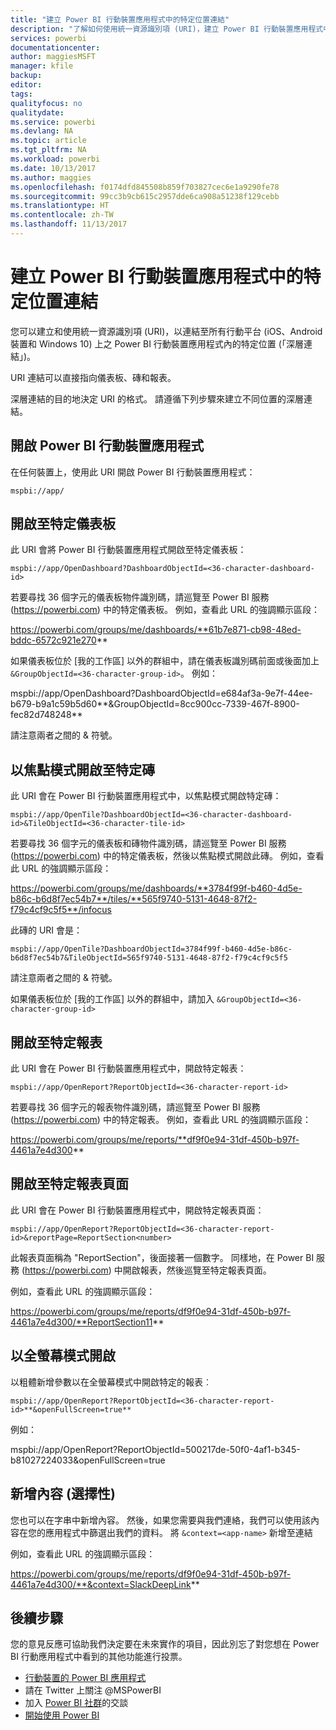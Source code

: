 ```yaml
---
title: "建立 Power BI 行動裝置應用程式中的特定位置連結"
description: "了解如何使用統一資源識別項 (URI)，建立 Power BI 行動裝置應用程式中特定儀表板、磚或報表的深層連結。"
services: powerbi
documentationcenter: 
author: maggiesMSFT
manager: kfile
backup: 
editor: 
tags: 
qualityfocus: no
qualitydate: 
ms.service: powerbi
ms.devlang: NA
ms.topic: article
ms.tgt_pltfrm: NA
ms.workload: powerbi
ms.date: 10/13/2017
ms.author: maggies
ms.openlocfilehash: f0174dfd845508b859f703827cec6e1a9290fe78
ms.sourcegitcommit: 99cc3b9cb615c2957dde6ca908a51238f129cebb
ms.translationtype: HT
ms.contentlocale: zh-TW
ms.lasthandoff: 11/13/2017
---
```

# <a name="create-a-link-to-a-specific-location-in-the-power-bi-mobile-apps"></a>建立 Power BI 行動裝置應用程式中的特定位置連結
您可以建立和使用統一資源識別項 (URI)，以連結至所有行動平台 (iOS、Android 裝置和 Windows 10) 上之 Power BI 行動裝置應用程式內的特定位置 (「深層連結」)。

URI 連結可以直接指向儀表板、磚和報表。

深層連結的目的地決定 URI 的格式。 請遵循下列步驟來建立不同位置的深層連結。 

## <a name="open-the-power-bi-mobile-app"></a>開啟 Power BI 行動裝置應用程式
在任何裝置上，使用此 URI 開啟 Power BI 行動裝置應用程式：

    mspbi://app/


## <a name="open-to-a-specific-dashboard"></a>開啟至特定儀表板
此 URI 會將 Power BI 行動裝置應用程式開啟至特定儀表板：

    mspbi://app/OpenDashboard?DashboardObjectId=<36-character-dashboard-id>

若要尋找 36 個字元的儀表板物件識別碼，請巡覽至 Power BI 服務 (https://powerbi.com) 中的特定儀表板。 例如，查看此 URL 的強調顯示區段：

https://powerbi.com/groups/me/dashboards/**61b7e871-cb98-48ed-bddc-6572c921e270**

如果儀表板位於 [我的工作區] 以外的群組中，請在儀表板識別碼前面或後面加上 `&GroupObjectId=<36-character-group-id>`。 例如： 

mspbi://app/OpenDashboard?DashboardObjectId=e684af3a-9e7f-44ee-b679-b9a1c59b5d60**&GroupObjectId=8cc900cc-7339-467f-8900-fec82d748248**

請注意兩者之間的 & 符號。

## <a name="open-to-a-specific-tile-in-focus"></a>以焦點模式開啟至特定磚
此 URI 會在 Power BI 行動裝置應用程式中，以焦點模式開啟特定磚：

    mspbi://app/OpenTile?DashboardObjectId=<36-character-dashboard-id>&TileObjectId=<36-character-tile-id>

若要尋找 36 個字元的儀表板和磚物件識別碼，請巡覽至 Power BI 服務 (https://powerbi.com) 中的特定儀表板，然後以焦點模式開啟此磚。 例如，查看此 URL 的強調顯示區段：

https://powerbi.com/groups/me/dashboards/**3784f99f-b460-4d5e-b86c-b6d8f7ec54b7**/tiles/**565f9740-5131-4648-87f2-f79c4cf9c5f5**/infocus

此磚的 URI 會是：

    mspbi://app/OpenTile?DashboardObjectId=3784f99f-b460-4d5e-b86c-b6d8f7ec54b7&TileObjectId=565f9740-5131-4648-87f2-f79c4cf9c5f5

請注意兩者之間的 & 符號。

如果儀表板位於 [我的工作區] 以外的群組中，請加入 `&GroupObjectId=<36-character-group-id>`

## <a name="open-to-a-specific-report"></a>開啟至特定報表
此 URI 會在 Power BI 行動裝置應用程式中，開啟特定報表：

    mspbi://app/OpenReport?ReportObjectId=<36-character-report-id>

若要尋找 36 個字元的報表物件識別碼，請巡覽至 Power BI 服務 (https://powerbi.com) 中的特定報表。 例如，查看此 URL 的強調顯示區段：

https://powerbi.com/groups/me/reports/**df9f0e94-31df-450b-b97f-4461a7e4d300**

## <a name="open-to-a-specific-report-page"></a>開啟至特定報表頁面
此 URI 會在 Power BI 行動裝置應用程式中，開啟特定報表頁面：

    mspbi://app/OpenReport?ReportObjectId=<36-character-report-id>&reportPage=ReportSection<number>

此報表頁面稱為 "ReportSection"，後面接著一個數字。 同樣地，在 Power BI 服務 (https://powerbi.com) 中開啟報表，然後巡覽至特定報表頁面。 

例如，查看此 URL 的強調顯示區段：

https://powerbi.com/groups/me/reports/df9f0e94-31df-450b-b97f-4461a7e4d300/**ReportSection11**

## <a name="open-in-full-screen-mode"></a>以全螢幕模式開啟
以粗體新增參數以在全螢幕模式中開啟特定的報表︰

    mspbi://app/OpenReport?ReportObjectId=<36-character-report-id>**&openFullScreen=true**

例如： 

mspbi://app/OpenReport?ReportObjectId=500217de-50f0-4af1-b345-b81027224033&openFullScreen=true

## <a name="add-context-optional"></a>新增內容 (選擇性)
您也可以在字串中新增內容。 然後，如果您需要與我們連絡，我們可以使用該內容在您的應用程式中篩選出我們的資料。 將 `&context=<app-name>` 新增至連結

例如，查看此 URL 的強調顯示區段： 

https://powerbi.com/groups/me/reports/df9f0e94-31df-450b-b97f-4461a7e4d300/**&context=SlackDeepLink**

## <a name="next-steps"></a>後續步驟
您的意見反應可協助我們決定要在未來實作的項目，因此別忘了對您想在 Power BI 行動應用程式中看到的其他功能進行投票。 

* [行動裝置的 Power BI 應用程式](mobile-apps-for-mobile-devices.md)
* 請在 Twitter 上關注 @MSPowerBI
* 加入 [Power BI 社群](http://community.powerbi.com/)的交談
* [開始使用 Power BI](service-get-started.md)

